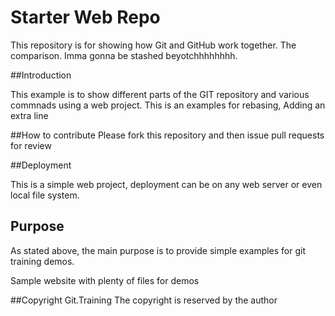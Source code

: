 # Starter Web Repo

This repository is for showing how Git and GitHub work together.
The comparison. Imma gonna be stashed beyotchhhhhhhh.

##Introduction

This example is to show different parts of the GIT repository and various commnads using a web project.
This is an examples for rebasing, Adding an extra line

##How to contribute
Please fork this repository and then issue pull requests for review

##Deployment

This is a simple web project, deployment can be on any web server or even local file system.

## Purpose
As stated above, the main purpose is to provide simple examples for git training demos.

Sample website with plenty of files for demos

##Copyright
Git.Training The copyright is reserved by the author